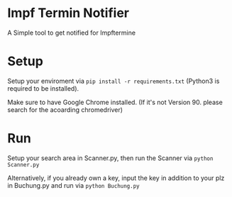 # Impf Termin Notifier
 A Simple tool to get notified for Impftermine
 
# Setup

 Setup your enviroment via `pip install -r requirements.txt` (Python3 is required to be installed).

 Make sure to have Google Chrome installed.
 (If it's not Version 90. please search for the acoarding chromedriver)

# Run

 Setup your search area in Scanner.py, then run the Scanner via `python Scanner.py`

 Alternatively, if you already own a key, input the key in addition to your plz in Buchung.py and run via `python Buchung.py`